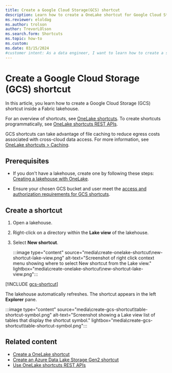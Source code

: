 ```yaml
---
title: Create a Google Cloud Storage(GCS) shortcut
description: Learn how to create a OneLake shortcut for Google Cloud Storage (GCS) inside a Microsoft Fabric lakehouse.
ms.reviewer: eloldag
ms.author: trolson
author: TrevorLOlson
ms.search.form: Shortcuts
ms.topic: how-to
ms.custom:
ms.date: 03/15/2024
#customer intent: As a data engineer, I want to learn how to create a shortcut for Google Cloud Storage (GCS) inside a Microsoft Fabric lakehouse so that I can easily access and manage my GCS data within the lakehouse environment.
---
```


# Create a Google Cloud Storage (GCS) shortcut

In this article, you learn how to create a Google Cloud Storage (GCS) shortcut inside a Fabric lakehouse.

For an overview of shortcuts, see [OneLake shortcuts](onelake-shortcuts.md). To create shortcuts programmatically, see [OneLake shortcuts REST APIs](onelake-shortcuts-rest-api.md).

GCS shortcuts can take advantage of file caching to reduce egress costs associated with cross-cloud data access. For more information, see [OneLake shortcuts > Caching](onelake-shortcuts.md#caching).

## Prerequisites

- If you don't have a lakehouse, create one by following these steps: [Creating a lakehouse with OneLake](create-lakehouse-onelake.md).

- Ensure your chosen GCS bucket and user meet the [access and authorization requirements for GCS shortcuts](onelake-shortcuts.md#google-cloud-storage-shortcuts).

## Create a shortcut

1. Open a lakehouse.

1. Right-click on a directory within the **Lake view** of the lakehouse.

1. Select **New shortcut**.

   :::image type="content" source="media\create-onelake-shortcut\new-shortcut-lake-view.png" alt-text="Screenshot of right click context menu showing where to select New shortcut from the Lake view." lightbox="media\create-onelake-shortcut\new-shortcut-lake-view.png":::

[!INCLUDE [gcs-shortcut](../includes/gcs-shortcut.md)]

The lakehouse automatically refreshes. The shortcut appears in the left **Explorer** pane.

   :::image type="content" source="media\create-gcs-shortcut\table-shortcut-symbol.png" alt-text="Screenshot showing a Lake view list of tables that display the shortcut symbol." lightbox="media\create-gcs-shortcut\table-shortcut-symbol.png":::

## Related content

- [Create a OneLake shortcut](create-onelake-shortcut.md)
- [Create an Azure Data Lake Storage Gen2 shortcut](create-adls-shortcut.md)
- [Use OneLake shortcuts REST APIs](onelake-shortcuts-rest-api.md)
